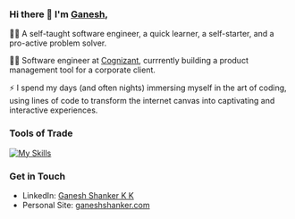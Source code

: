 ### Hi there 👋 I'm [Ganesh](https://ganeshshanker.com/),

:man_office_worker: A self-taught software engineer, a quick learner, a self-starter, and a pro-active problem solver.

:man_technologist: Software engineer at [Cognizant](https://www.cognizant.com/), currrently building a product management tool for a corporate client.

:zap: I spend my days (and often nights) immersing myself in the art of coding, using lines of code to transform the internet canvas into captivating and interactive experiences.
### Tools of Trade
[![My Skills](https://skillicons.dev/icons?i=java,spring,mysql,git,js,react,html,css,sass,bootstrap,postman,eclipse,visualstudio,github&perline=7&theme=light)](https://skillicons.dev)
### Get in Touch
- LinkedIn: [Ganesh Shanker K K](https://www.linkedin.com/in/ganeshshankerkk/)
- Personal Site: [ganeshshanker.com](https://ganeshshanker.com/)
<!--
**ganeshshankerkk/ganeshshankerkk** is a ✨ _special_ ✨ repository because its `README.md` (this file) appears on your GitHub profile.

Here are some ideas to get you started:

- 🔭 I’m currently working on ...
- 🌱 I’m currently learning ...
- 👯 I’m looking to collaborate on ...
- 🤔 I’m looking for help with ...
- 💬 Ask me about ...
- 📫 How to reach me: ...
- 😄 Pronouns: ...
- ⚡ Fun fact: ...
-->
